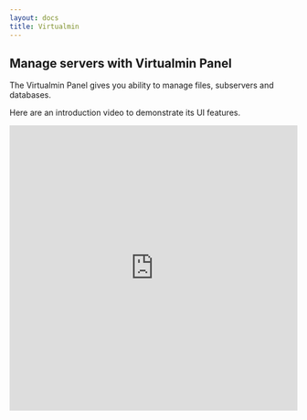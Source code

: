 ```yaml
---
layout: docs
title: Virtualmin
---
```


## Manage servers with Virtualmin Panel

The Virtualmin Panel gives you ability to manage files, subservers and databases.

Here are an introduction video to demonstrate its UI features.

<iframe width="100%" height="500px" src="https://www.youtube.com/embed/OENyJFI_w0Q" title="YouTube video player" frameborder="0" allow="accelerometer; autoplay; clipboard-write; encrypted-media; gyroscope; picture-in-picture" allowfullscreen></iframe>
